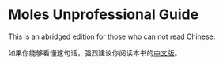 #	Moles Unprofessional Guide

This is an abridged edition for those who can not read Chinese.

如果你能够看懂这句话，强烈建议你阅读本书的[中文版](../zh-cn/)。
